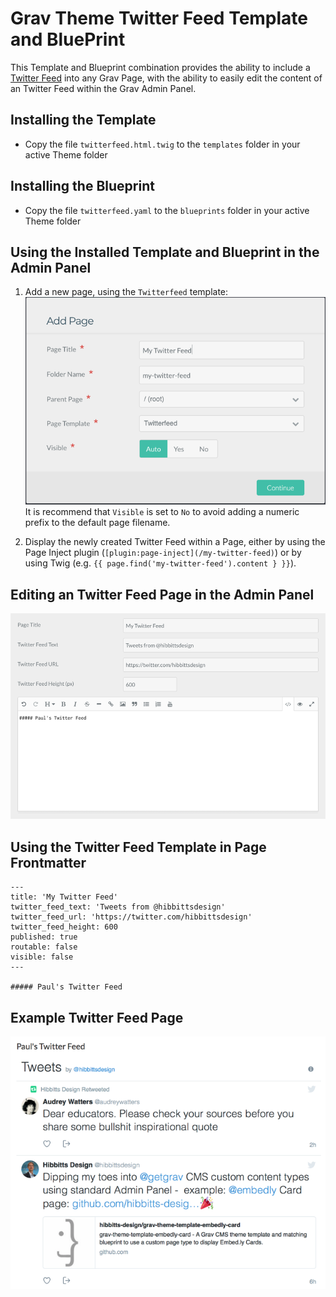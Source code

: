 # Grav Theme Twitter Feed Template and BluePrint

This Template and Blueprint combination provides the ability to include a [Twitter Feed](https:twitter.com) into any Grav Page, with the ability to easily edit the content of an Twitter Feed within the Grav Admin Panel.

## Installing the Template
* Copy the file `twitterfeed.html.twig` to the `templates` folder in your active Theme folder

## Installing the Blueprint
* Copy the file `twitterfeed.yaml` to the `blueprints` folder in your active Theme folder

## Using the Installed Template and Blueprint in the Admin Panel
1. Add a new page, using the `Twitterfeed` template:
![New Twitter Feed Page](https://github.com/paulhibbitts/github-repo-images/blob/master/twitter-feed-page-add.png?raw=true)  
It is recommend that `Visible` is set to `No` to avoid adding a numeric prefix to the default page filename.  

2. Display the newly created Twitter Feed within a Page, either by using the Page Inject plugin (```[plugin:page-inject](/my-twitter-feed)```) or by using Twig (e.g. ```{{ page.find('my-twitter-feed').content } }}```).

## Editing an Twitter Feed Page in the Admin Panel
![Editing Twitter Feed Page](https://github.com/paulhibbitts/github-repo-images/blob/master/twitter-feed-page-edit.png?raw=true)

## Using the Twitter Feed Template in Page Frontmatter

```
---
title: 'My Twitter Feed'
twitter_feed_text: 'Tweets from @hibbittsdesign'
twitter_feed_url: 'https://twitter.com/hibbittsdesign'
twitter_feed_height: 600
published: true
routable: false
visible: false
---

##### Paul's Twitter Feed
```

## Example Twitter Feed Page
![Example Twitter Feed Page](https://github.com/paulhibbitts/github-repo-images/blob/master/twitter-feed-example.png?raw=true)
